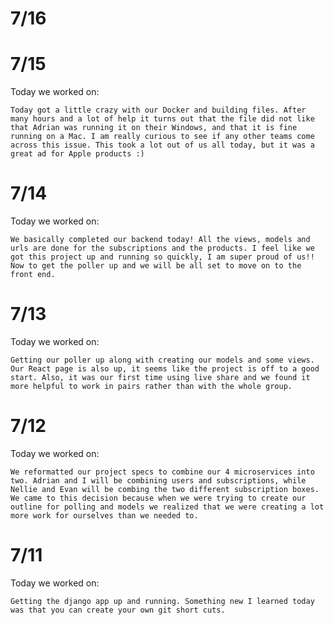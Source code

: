 # 7/16


# 7/15

Today we worked on:

    Today got a little crazy with our Docker and building files. After many hours and a lot of help it turns out that the file did not like that Adrian was running it on their Windows, and that it is fine running on a Mac. I am really curious to see if any other teams come across this issue. This took a lot out of us all today, but it was a great ad for Apple products :)

# 7/14

Today we worked on:

    We basically completed our backend today! All the views, models and urls are done for the subscriptions and the products. I feel like we got this project up and running so quickly, I am super proud of us!! Now to get the poller up and we will be all set to move on to the front end.

# 7/13

Today we worked on:

    Getting our poller up along with creating our models and some views. Our React page is also up, it seems like the project is off to a good start. Also, it was our first time using live share and we found it more helpful to work in pairs rather than with the whole group.

# 7/12

Today we worked on:

    We reformatted our project specs to combine our 4 microservices into two. Adrian and I will be combining users and subscriptions, while Nellie and Evan will be combing the two different subscription boxes. We came to this decision because when we were trying to create our outline for polling and models we realized that we were creating a lot more work for ourselves than we needed to.

# 7/11

Today we worked on:

    Getting the django app up and running. Something new I learned today was that you can create your own git short cuts.
